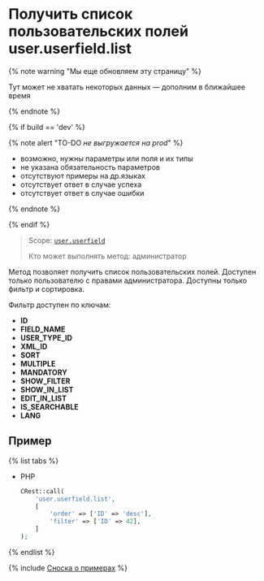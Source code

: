 # Получить список пользовательских полей user.userfield.list

{% note warning "Мы еще обновляем эту страницу" %}

Тут может не хватать некоторых данных — дополним в ближайшее время

{% endnote %}

{% if build == 'dev' %}

{% note alert "TO-DO _не выгружается на prod_" %}

- возможно, нужны параметры или поля и их типы
- не указана обязательность параметров
- отсутствуют примеры на др.языках
- отсутствует ответ в случае успеха
- отсутствует ответ в случае ошибки
 
{% endnote %}

{% endif %}

> Scope: [`user.userfield`](../../scopes/permissions.md)
>
> Кто может выполнять метод: администратор

Метод позволяет получить список пользовательских полей. Доступен только пользователю с правами администратора. Доступны только фильтр и сортировка.

Фильтр доступен по ключам:

- **ID**
- **FIELD_NAME**
- **USER_TYPE_ID**
- **XML_ID**
- **SORT**
- **MULTIPLE**
- **MANDATORY**
- **SHOW_FILTER**
- **SHOW_IN_LIST**
- **EDIT_IN_LIST**
- **IS_SEARCHABLE**
- **LANG**

## Пример

{% list tabs %}

- PHP

    ```php
    CRest::call(
        'user.userfield.list',
        [
            'order' => ['ID' => 'desc'],
            'filter' => ['ID' => 42],
        ]
    );
    ```

{% endlist %}

{% include [Сноска о примерах](../../../_includes/examples.md) %}
